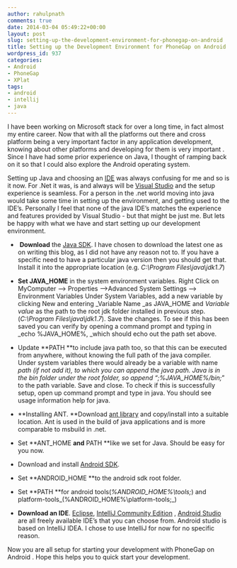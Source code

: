 ```yaml
---
author: rahulpnath
comments: true
date: 2014-03-04 05:49:22+00:00
layout: post
slug: setting-up-the-development-environment-for-phonegap-on-android
title: Setting up the Development Environment for PhoneGap on Android
wordpress_id: 937
categories:
- Android
- PhoneGap
- XPlat
tags:
- android
- intellij
- java
---
```


I have been working on Microsoft stack for over a long time, in fact almost my entire career. Now that with all the platforms out there and cross platform being a very important factor in any application development, knowing about other platforms and developing for them is very important . Since I have had some prior experience on Java, I thought of ramping back on it so that I could also explore the Android operating system.

Setting up Java and choosing an [IDE](http://en.wikipedia.org/wiki/Integrated_development_environment) was always confusing for me and so is it now. For .Net it was, is and always will be [Visual Studio](http://www.visualstudio.com/) and the setup experience is seamless. For a person in the .net world moving into java would take some time in setting up the environment, and getting used to the IDE’s. Personally I feel that none of the java IDE’s matches the experience and features provided by Visual Studio - but that might be just me. But lets be happy with what we have and start setting up our development environment.



	
  *  **Download** the [Java SDK](http://www.oracle.com/technetwork/java/javase/downloads/jdk7-downloads-1880260.html). I have chosen to download the latest one as on writing this blog, as I did not have any reason not to. If you have a specific need to have a particular java version then you should get that. Install it into the appropriate location (e.g. _C:\Program Files\java\jdk1.7_)

	
  * **Set JAVA_HOME** in the system environment variables.
Right Click on MyComputer –> Properties –>Advanced System Settings –> Environment Variables
Under System Variables, add a new variable by clicking New and entering _Variable Name _as JAVA_HOME and _Variable value_ as the path to the root jdk folder installed in previous step.(_C:\Program Files\java\jdk1.7_). Save the changes.
To see if this has been saved you can verify by opening a command prompt and typing in _echo %JAVA_HOME%, _which should echo out the path set above.

	
  * Update **PATH **to include java path too, so that this can be executed from anywhere, without knowing the full path of the java compiler.
Under system variables there would already be a variable with name _path _(if not add it), to which you can append the java path. Java is in the bin folder under the root folder, so append “_;%JAVA_HOME%/bin;_” to the path variable. Save and close.
To check if this is successfully setup, open up command prompt and type in java. You should see usage information help for java.

	
  * **Installing ANT. **Download [ant library](http://ant.apache.org/) and copy/install into a suitable location. Ant is used in the build of java applications and is more comparable to msbuild in .net.

	
  * Set **ANT_HOME **and** PATH **like we set for Java. Should be easy for you now.

	
  * Download and install [Android SDK](http://developer.android.com/sdk/index.html).

	
  * Set **ANDROID_HOME **to the android sdk root folder.

	
  * Set **PATH **for android tools(_%ANDROID_HOME%\tools;_) and platform-tools_(%ANDROID_HOME%\platform-tools;_)

	
  * **Download an IDE**. [Eclipse](https://www.eclipse.org/downloads/), [IntelliJ Community Edition](http://www.jetbrains.com/idea/) , [Android Studio](http://developer.android.com/sdk/installing/studio.html) are all freely available IDE’s that you can choose from. Android studio is based on IntelliJ IDEA. I chose to use IntelliJ for now for no specific reason.

Now you are all setup for starting your development with PhoneGap on Android . Hope this helps you to quick start your development.


